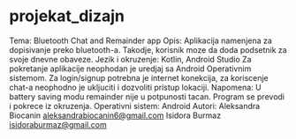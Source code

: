 # projekat_dizajn
Tema: Bluetooth Chat and Remainder app
Opis: Aplikacija namenjena za dopisivanje preko bluetooth-a. Takodje, korisnik moze da doda podsetnik za svoje dnevne obaveze.
Jezik i okruzenje: Kotlin, Android Studio
Za pokretanje aplikacije neophodan je uredjaj sa Android Operativnim sistemom.
Za login/signup potrebna je internet konekcija, za koriscenje chat-a neophodno je ukljuciti i dozvoliti pristup lokaciji.
Napomena: U battery saving modu remainder nije u potpunosti tacan.
Program se prevodi i pokrece iz okruzenja.
Operativni sistem: Android
Autori:
Aleksandra Biocanin
aleksandrabiocanin6@gmail.com
Isidora Burmaz
isidoraburmaz@gmail.com
